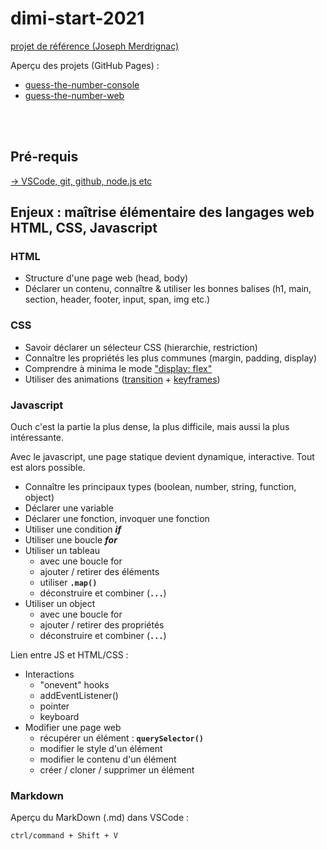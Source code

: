 # dimi-start-2021

[projet de référence (Joseph Merdrignac)](https://github.com/jniac/dimi-start-2021)

Aperçu des projets (GitHub Pages) : 
- [guess-the-number-console](https://jniac.github.io/dimi-start-2021/guess-the-number-console/)
- [guess-the-number-web](https://jniac.github.io/dimi-start-2021/guess-the-number-web/)

<br><br>

## Pré-requis
[-> VSCode, git, github, node.js etc](./PREREQUISITES.md)

## Enjeux : maîtrise élémentaire des langages web HTML, CSS, Javascript

### HTML
- Structure d'une page web (head, body)
- Déclarer un contenu, connaître & utiliser les bonnes balises (h1, main, section, header, footer, input, span, img etc.)

### CSS
- Savoir déclarer un sélecteur CSS (hierarchie, restriction)
- Connaître les propriétés les plus communes (margin, padding, display)
- Comprendre à minima le mode ["display: flex"](https://developer.mozilla.org/fr/docs/Web/CSS/CSS_Flexible_Box_Layout/Basic_Concepts_of_Flexbox)
- Utiliser des animations ([transition](https://developer.mozilla.org/fr/docs/Web/CSS/transition) + [keyframes](https://developer.mozilla.org/fr/docs/Web/CSS/@keyframes))

### Javascript
Ouch c'est la partie la plus dense, la plus difficile, mais aussi la plus intéressante.  

Avec le javascript, une page statique devient dynamique, interactive. Tout est alors possible.
- Connaître les principaux types (boolean, number, string, function, object)
- Déclarer une variable
- Déclarer une fonction, invoquer une fonction
- Utiliser une condition **_if_**
- Utiliser une boucle **_for_**
- Utiliser un tableau
  - avec une boucle for
  - ajouter / retirer des éléments
  - utiliser **`.map()`**
  - déconstruire et combiner (**`...`**)
- Utiliser un object
  - avec une boucle for
  - ajouter / retirer des propriétés
  - déconstruire et combiner (**`...`**)

Lien entre JS et HTML/CSS :
- Interactions
  - "onevent" hooks
  - addEventListener()
  - pointer
  - keyboard
- Modifier une page web
  - récupérer un élément : **`querySelector()`**
  - modifier le style d'un élément
  - modifier le contenu d'un élément
  - créer / cloner / supprimer un élément

### Markdown
Aperçu du MarkDown (.md) dans VSCode : 
```
ctrl/command + Shift + V
```
